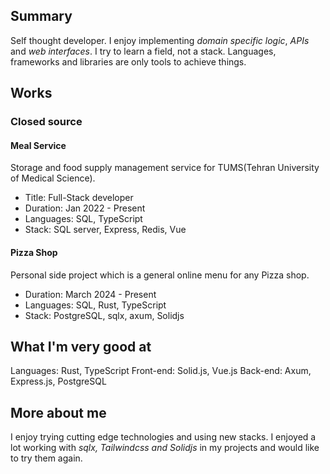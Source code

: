 ## Summary

Self thought developer. I enjoy implementing _domain specific logic_,
_APIs_ and _web interfaces_.
I try to learn a field, not a stack. Languages, frameworks and
libraries are only tools to achieve things.

## Works

### Closed source

#### Meal Service

Storage and food supply management service for
TUMS(Tehran University of Medical Science).

- Title: Full-Stack developer
- Duration: Jan 2022 - Present
- Languages: SQL, TypeScript
- Stack: SQL server, Express, Redis, Vue

#### Pizza Shop

Personal side project which is a general online menu for any Pizza shop.

- Duration: March 2024 - Present
- Languages: SQL, Rust, TypeScript
- Stack: PostgreSQL, sqlx, axum, Solidjs

## What I'm very good at

Languages: Rust, TypeScript
Front-end: Solid.js, Vue.js
Back-end: Axum, Express.js, PostgreSQL

## More about me

I enjoy trying cutting edge technologies and using new stacks. I enjoyed
a lot working with _sqlx, Tailwindcss and Solidjs_ in my projects and
would like to try them again.
